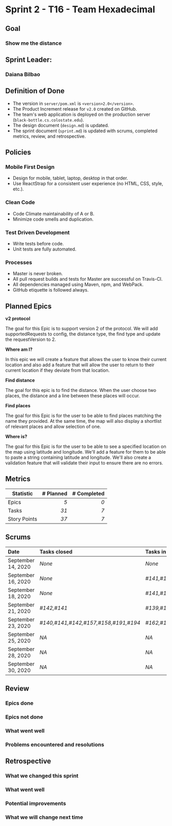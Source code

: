 # Sprint 2 - T16 - Team Hexadecimal

## Goal
### Show me the distance

## Sprint Leader: 
### Daiana Bilbao

## Definition of Done

* The version in `server/pom.xml` is `<version>2.0</version>`.
* The Product Increment release for `v2.0` created on GitHub.
* The team's web application is deployed on the production server (`black-bottle.cs.colostate.edu`).
* The design document (`design.md`) is updated.
* The sprint document (`sprint.md`) is updated with scrums, completed metrics, review, and retrospective.

## Policies

### Mobile First Design
* Design for mobile, tablet, laptop, desktop in that order.
* Use ReactStrap for a consistent user experience (no HTML, CSS, style, etc.).

### Clean Code
* Code Climate maintainability of A or B.
* Minimize code smells and duplication.

### Test Driven Development
* Write tests before code.
* Unit tests are fully automated.

### Processes
* Master is never broken. 
* All pull request builds and tests for Master are successful on Travis-CI.
* All dependencies managed using Maven, npm, and WebPack.
* GitHub etiquette is followed always.


## Planned Epics
**v2 protocol** 

The goal for this Epic is to support version 2 of the protocol. 
We will add supportedRequests to config, the distance type, the find type and update the requestVersion to 2.
                                                               
**Where am I?**

In this epic we will create a feature that allows the user to know their current location and also add a feature that will allow the user to return to their current location if they deviate from that location.

**Find distance**

The goal for this epic is to find the distance. When the user choose two places, the distance and a line between these places will occur.

**Find places**

The goal for this Epic is for the user to be able to find places matching the name they provided. At the same time, 
the map will also display a shortlist of relevant places and allow selection of one.

**Where is?** 

The goal for this Epic is for the user to be able to see a specified location on the map using latitude and longitude. 
We'll add a feature for them to be able to paste a string containing latitude and longitude. We'll also create a validation feature that will validate their input to ensure there are no errors. 

## Metrics

| Statistic | # Planned | # Completed |
| --- | ---: | ---: |
| Epics | *5* | *0* |
| Tasks |  *31*   | *7* | 
| Story Points |  *37*  | *7* | 


## Scrums

| Date | Tasks closed  | Tasks in progress | Impediments |
| :--- | :--- | :--- | :--- |
| September 14, 2020 | *None* | *None* | *None*  | 
| September 16, 2020 | *None* | *#141,#142,#140,#139* | *None*  | 
| September 18, 2020 | *None* | *#141,#142,#140,#139,#186* | *None*  | 
| September 21, 2020 | *#142,#141* | *#139,#140,#157,#158* | *None*  | 
| September 23, 2020 | *#140,#141,#142,#157,#158,#191,#194* | *#162,#197,#57,#139* | *None*  | 
| September 25, 2020 | *NA* | *NA* | *NA*  | 
| September 28, 2020 | *NA* | *NA* | *NA*  | 
| September 30, 2020 | *NA* | *NA* | *NA*  | 



## Review

### Epics done  

### Epics not done 

### What went well

### Problems encountered and resolutions


## Retrospective

### What we changed this sprint

### What went well

### Potential improvements

### What we will change next time
